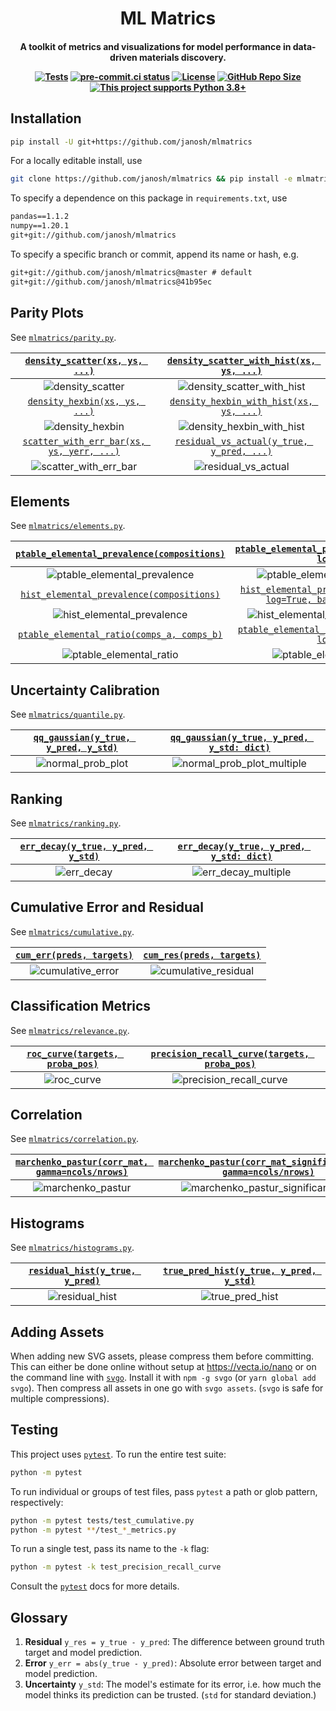 <h1 align="center">ML Matrics</h1>

<h4 align="center">

A toolkit of metrics and visualizations for model performance in data-driven materials discovery.

[![Tests](https://github.com/janosh/mlmatrics/workflows/Tests/badge.svg)](https://github.com/janosh/mlmatrics/actions)
[![pre-commit.ci status](https://results.pre-commit.ci/badge/github/janosh/mlmatrics/master.svg)](https://results.pre-commit.ci/latest/github/janosh/mlmatrics/master)
[![License](https://img.shields.io/github/license/janosh/mlmatrics?label=License)](/license)
[![GitHub Repo Size](https://img.shields.io/github/repo-size/janosh/mlmatrics?label=Repo+Size)](https://github.com/janosh/mlmatrics/graphs/contributors)
[![This project supports Python 3.8+](https://img.shields.io/badge/Python-3.8+-blue.svg)](https://python.org/downloads)

</h4>

## Installation

```sh
pip install -U git+https://github.com/janosh/mlmatrics
```

For a locally editable install, use

```sh
git clone https://github.com/janosh/mlmatrics && pip install -e mlmatrics
```

To specify a dependence on this package in `requirements.txt`, use

```txt
pandas==1.1.2
numpy==1.20.1
git+git://github.com/janosh/mlmatrics
```

To specify a specific branch or commit, append its name or hash, e.g.

```txt
git+git://github.com/janosh/mlmatrics@master # default
git+git://github.com/janosh/mlmatrics@41b95ec
```

## Parity Plots

See [`mlmatrics/parity.py`](mlmatrics/parity.py).

|      [`density_scatter(xs, ys, ...)`](mlmatrics/parity.py)       |  [`density_scatter_with_hist(xs, ys, ...)`](mlmatrics/parity.py)   |
| :--------------------------------------------------------------: | :----------------------------------------------------------------: |
|          ![density_scatter](assets/density_scatter.svg)          | ![density_scatter_with_hist](assets/density_scatter_with_hist.svg) |
|       [`density_hexbin(xs, ys, ...)`](mlmatrics/parity.py)       |   [`density_hexbin_with_hist(xs, ys, ...)`](mlmatrics/parity.py)   |
|           ![density_hexbin](assets/density_hexbin.svg)           |  ![density_hexbin_with_hist](assets/density_hexbin_with_hist.svg)  |
| [`scatter_with_err_bar(xs, ys, yerr, ...)`](mlmatrics/parity.py) |  [`residual_vs_actual(y_true, y_pred, ...)`](mlmatrics/parity.py)  |
|     ![scatter_with_err_bar](assets/scatter_with_err_bar.svg)     |        ![residual_vs_actual](assets/residual_vs_actual.svg)        |

## Elements

See [`mlmatrics/elements.py`](mlmatrics/elements.py).

|  [`ptable_elemental_prevalence(compositions)`](mlmatrics/elements.py)  |          [`ptable_elemental_prevalence(compositions, log=True)`](mlmatrics/elements.py)          |
| :--------------------------------------------------------------------: | :----------------------------------------------------------------------------------------------: |
| ![ptable_elemental_prevalence](assets/ptable_elemental_prevalence.svg) |          ![ptable_elemental_prevalence_log](assets/ptable_elemental_prevalence_log.svg)          |
|   [`hist_elemental_prevalence(compositions)`](mlmatrics/elements.py)   | [`hist_elemental_prevalence(compositions, log=True, bar_values='count')`](mlmatrics/elements.py) |
|   ![hist_elemental_prevalence](assets/hist_elemental_prevalence.svg)   |      ![hist_elemental_prevalence_log_count](assets/hist_elemental_prevalence_log_count.svg)      |
|  [`ptable_elemental_ratio(comps_a, comps_b)`](mlmatrics/elements.py)   |          [`ptable_elemental_ratio(comps_b, comps_a, log=True)`](mlmatrics/elements.py)           |
|      ![ptable_elemental_ratio](assets/ptable_elemental_ratio.svg)      |               ![ptable_elemental_ratio_log](assets/ptable_elemental_ratio_log.svg)               |

## Uncertainty Calibration

See [`mlmatrics/quantile.py`](mlmatrics/quantile.py).

| [`qq_gaussian(y_true, y_pred, y_std)`](mlmatrics/quantile.py) | [`qq_gaussian(y_true, y_pred, y_std: dict)`](mlmatrics/quantile.py) |
| :-----------------------------------------------------------: | :-----------------------------------------------------------------: |
|       ![normal_prob_plot](assets/normal_prob_plot.svg)        | ![normal_prob_plot_multiple](assets/normal_prob_plot_multiple.svg)  |

## Ranking

See [`mlmatrics/ranking.py`](mlmatrics/ranking.py).

| [`err_decay(y_true, y_pred, y_std)`](mlmatrics/ranking.py) | [`err_decay(y_true, y_pred, y_std: dict)`](mlmatrics/ranking.py) |
| :--------------------------------------------------------: | :--------------------------------------------------------------: |
|             ![err_decay](assets/err_decay.svg)             |       ![err_decay_multiple](assets/err_decay_multiple.svg)       |

## Cumulative Error and Residual

See [`mlmatrics/cumulative.py`](mlmatrics/cumulative.py).

| [`cum_err(preds, targets)`](mlmatrics/cumulative.py) |  [`cum_res(preds, targets)`](mlmatrics/cumulative.py)  |
| :--------------------------------------------------: | :----------------------------------------------------: |
|   ![cumulative_error](assets/cumulative_error.svg)   | ![cumulative_residual](assets/cumulative_residual.svg) |

## Classification Metrics

See [`mlmatrics/relevance.py`](mlmatrics/relevance.py).

| [`roc_curve(targets, proba_pos)`](mlmatrics/relevance.py) | [`precision_recall_curve(targets, proba_pos)`](mlmatrics/relevance.py) |
| :-------------------------------------------------------: | :--------------------------------------------------------------------: |
|            ![roc_curve](assets/roc_curve.svg)             |      ![precision_recall_curve](assets/precision_recall_curve.svg)      |

## Correlation

See [`mlmatrics/correlation.py`](mlmatrics/correlation.py).

| [`marchenko_pastur(corr_mat, gamma=ncols/nrows)`](mlmatrics/correlation.py) | [`marchenko_pastur(corr_mat_significant_eval, gamma=ncols/nrows)`](mlmatrics/correlation.py) |
| :-------------------------------------------------------------------------: | :------------------------------------------------------------------------------------------: |
|              ![marchenko_pastur](assets/marchenko_pastur.svg)               |      ![marchenko_pastur_significant_eval](assets/marchenko_pastur_significant_eval.svg)      |

## Histograms

See [`mlmatrics/histograms.py`](mlmatrics/histograms.py).

| [`residual_hist(y_true, y_pred)`](mlmatrics/histograms.py) | [`true_pred_hist(y_true, y_pred, y_std)`](mlmatrics/histograms.py) |
| :--------------------------------------------------------: | :----------------------------------------------------------------: |
|         ![residual_hist](assets/residual_hist.svg)         |            ![true_pred_hist](assets/true_pred_hist.svg)            |

## Adding Assets

When adding new SVG assets, please compress them before committing. This can either be done online without setup at <https://vecta.io/nano> or on the command line with [`svgo`](https://github.com/svg/svgo). Install it with `npm -g svgo` (or `yarn global add svgo`). Then compress all assets in one go with `svgo assets`. (`svgo` is safe for multiple compressions).

## Testing

This project uses [`pytest`](https://docs.pytest.org/en/stable/usage.html). To run the entire test suite:

```sh
python -m pytest
```

To run individual or groups of test files, pass `pytest` a path or glob pattern, respectively:

```sh
python -m pytest tests/test_cumulative.py
python -m pytest **/test_*_metrics.py
```

To run a single test, pass its name to the `-k` flag:

```sh
python -m pytest -k test_precision_recall_curve
```

Consult the [`pytest`](https://docs.pytest.org/en/stable/usage.html) docs for more details.

## Glossary

1. **Residual** `y_res = y_true - y_pred`: The difference between ground truth target and model prediction.
2. **Error** `y_err = abs(y_true - y_pred)`: Absolute error between target and model prediction.
3. **Uncertainty** `y_std`: The model's estimate for its error, i.e. how much the model thinks its prediction can be trusted. (`std` for standard deviation.)
